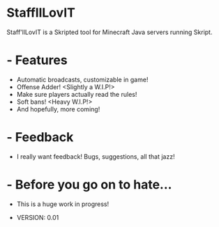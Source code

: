# StaffllLovIT
Staff'llLovIT is a Skripted tool for Minecraft Java servers running Skript.


# - Features
- Automatic broadcasts, customizable in game!
- Offense Adder! <Slightly a W.I.P!>
- Make sure players actually read the rules!
- Soft bans! <Heavy W.I.P!>
- And hopefully, more coming!

# - Feedback
- I really want feedback! Bugs, suggestions, all that jazz!

# - Before you go on to hate...
- This is a huge work in progress!



- VERSION: 0.01
